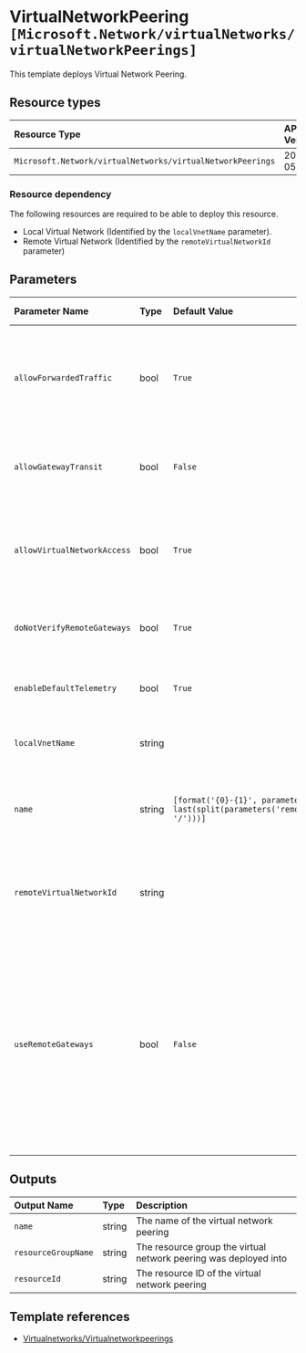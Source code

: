 # VirtualNetworkPeering `[Microsoft.Network/virtualNetworks/virtualNetworkPeerings]`

This template deploys Virtual Network Peering.

## Resource types

| Resource Type | API Version |
| :-- | :-- |
| `Microsoft.Network/virtualNetworks/virtualNetworkPeerings` | 2021-05-01 |

### Resource dependency

The following resources are required to be able to deploy this resource.

- Local Virtual Network (Identified by the `localVnetName` parameter).
- Remote Virtual Network (Identified by the `remoteVirtualNetworkId` parameter)

## Parameters

| Parameter Name | Type | Default Value | Possible Values | Description |
| :-- | :-- | :-- | :-- | :-- |
| `allowForwardedTraffic` | bool | `True` |  | Optional. Whether the forwarded traffic from the VMs in the local virtual network will be allowed/disallowed in remote virtual network. Default is true |
| `allowGatewayTransit` | bool | `False` |  | Optional. If gateway links can be used in remote virtual networking to link to this virtual network. Default is false |
| `allowVirtualNetworkAccess` | bool | `True` |  | Optional. Whether the VMs in the local virtual network space would be able to access the VMs in remote virtual network space. Default is true |
| `doNotVerifyRemoteGateways` | bool | `True` |  | Optional. If we need to verify the provisioning state of the remote gateway. Default is true |
| `enableDefaultTelemetry` | bool | `True` |  | Optional. Enable telemetry via the Customer Usage Attribution ID (GUID). |
| `localVnetName` | string |  |  | Required. The Name of the Virtual Network to add the peering to. |
| `name` | string | `[format('{0}-{1}', parameters('localVnetName'), last(split(parameters('remoteVirtualNetworkId'), '/')))]` |  | Optional. The Name of VNET Peering resource. If not provided, default value will be localVnetName-remoteVnetName |
| `remoteVirtualNetworkId` | string |  |  | Required. The Resource ID of the VNET that is this Local VNET is being peered to. Should be in the format of a Resource ID |
| `useRemoteGateways` | bool | `False` |  | Optional. If remote gateways can be used on this virtual network. If the flag is set to true, and allowGatewayTransit on remote peering is also true, virtual network will use gateways of remote virtual network for transit. Only one peering can have this flag set to true. This flag cannot be set if virtual network already has a gateway. Default is false |

## Outputs

| Output Name | Type | Description |
| :-- | :-- | :-- |
| `name` | string | The name of the virtual network peering |
| `resourceGroupName` | string | The resource group the virtual network peering was deployed into |
| `resourceId` | string | The resource ID of the virtual network peering |

## Template references

- [Virtualnetworks/Virtualnetworkpeerings](https://docs.microsoft.com/en-us/azure/templates/Microsoft.Network/2021-05-01/virtualNetworks/virtualNetworkPeerings)
